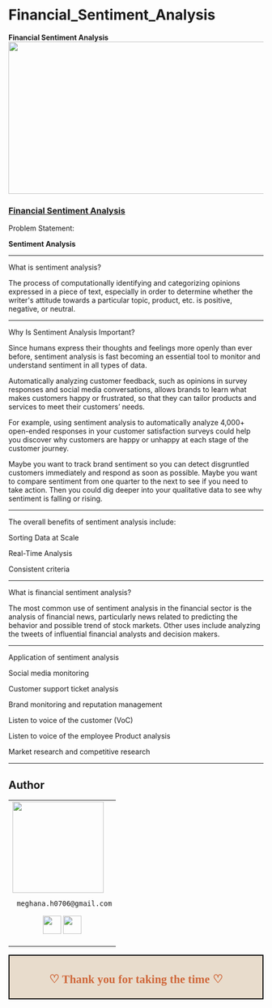 # Financial_Sentiment_Analysis
 
<h><b>Financial Sentiment Analysis</b></h>
<img align="center" src="https://editor.analyticsvidhya.com/uploads/30783expressanlytics.jpg" width="900" height="300" /> 


### [Financial Sentiment Analysis]()

<h> Problem Statement: </h>

<h><b>Sentiment Analysis </b></h>
__________________

What is sentiment analysis?

The process of computationally identifying and categorizing opinions expressed in a piece of text, especially in order to determine whether the writer's attitude towards a particular topic, product, etc. is positive, negative, or neutral.

_____________________________
Why Is Sentiment Analysis Important?

Since humans express their thoughts and feelings more openly than ever before, sentiment analysis is fast becoming an essential tool to monitor and understand sentiment in all types of data.

Automatically analyzing customer feedback, such as opinions in survey responses and social media conversations, allows brands to learn what makes customers happy or frustrated, so that they can tailor products and services to meet their customers’ needs.

For example, using sentiment analysis to automatically analyze 4,000+ open-ended responses in your customer satisfaction surveys could help you discover why customers are happy or unhappy at each stage of the customer journey.

Maybe you want to track brand sentiment so you can detect disgruntled customers immediately and respond as soon as possible. Maybe you want to compare sentiment from one quarter to the next to see if you need to take action. Then you could dig deeper into your qualitative data to see why sentiment is falling or rising.
________________________________

The overall benefits of sentiment analysis include:

Sorting Data at Scale

Real-Time Analysis

Consistent criteria

________________________
What is financial sentiment analysis?

The most common use of sentiment analysis in the financial sector is the analysis of financial news, particularly news related to predicting the behavior and possible trend of stock markets. Other uses include analyzing the tweets of influential financial analysts and decision makers.
______________________________________

Application of sentiment analysis

Social media monitoring

Customer support ticket analysis

Brand monitoring and reputation management

Listen to voice of the customer (VoC)

Listen to voice of the employee
Product analysis

Market research and competitive research

___

## Author

<table>
<tr>
<td>
     <img src="https://avatars.githubusercontent.com/u/121274896?s=96&v=4" width="180"/>

     meghana.h0706@gmail.com

<p align="center">
<a href = "https://github.com/MeghanaH0706"><img src = "http://www.iconninja.com/files/241/825/211/round-collaboration-social-github-code-circle-network-icon.svg" width="36" height = "36"/></a>
<a href = "https://www.linkedin.com/in/contactmeghana"><img src = "http://www.iconninja.com/files/863/607/751/network-linkedin-social-connection-circular-circle-media-icon.svg" width="36" height="36"/></a>
</p>
</td>
</tr> 
  </table>



<div style="display:fill;
            border-radius: false;
            border-style: solid;
            border-color:#000000;
            border-style: false;
            border-width: 2px;
            color:#CF673A;
            font-size:15px;
            font-family: Georgia;
            background-color:#E8DCCC;
            text-align:center;
            letter-spacing:0.1px;
            padding: 0.1em;">

**<h2>♡ Thank you for taking the time ♡**
